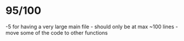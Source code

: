 95/100
===============
-5 for having a very large main file - should only be at max ~100 lines - move some of the code to other functions
